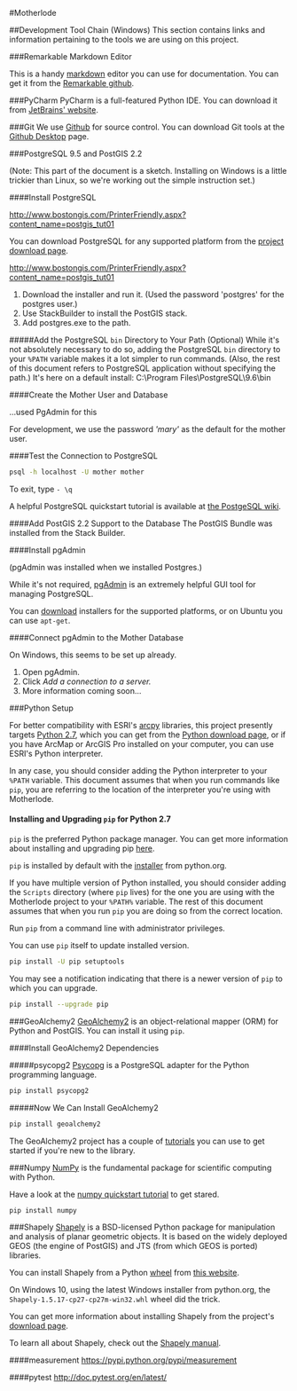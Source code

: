 #Motherlode

##Development Tool Chain (Windows)
This section contains links and information pertaining to the tools we are using on this project.

###Remarkable Markdown Editor

This is a handy [markdown](https://en.wikipedia.org/wiki/Markdown) editor you can use for documentation.  You can get it from the [Remarkable github](https://remarkableapp.github.io).

###PyCharm
PyCharm is a full-featured Python IDE.  You can download it from  [JetBrains' website](https://www.jetbrains.com/pycharm/download/#section=linux).

###Git
We use [Github](https://github.com/patdaburu/Motherlode) for source control.  You can download Git tools at the [Github Desktop](https://desktop.github.com) page.

###PostgreSQL 9.5 and PostGIS 2.2

(Note: This part of the document is a sketch.  Installing on Windows is a little trickier than Linux, so we're working out the simple instruction set.)

####Install PostgreSQL

http://www.bostongis.com/PrinterFriendly.aspx?content_name=postgis_tut01

You can download PostgreSQL for any supported platform from the [project download page](https://www.postgresql.org/download/).

http://www.bostongis.com/PrinterFriendly.aspx?content_name=postgis_tut01

1. Download the installer and run it.
(Used the password 'postgres' for the postgres user.)
2. Use StackBuilder to install the PostGIS stack.
3. Add postgres.exe to the path.

#####Add the PostgreSQL `bin` Directory to Your Path (Optional)
While it's not absolutely necessary to do so, adding the PostgreSQL `bin` directory to your `%PATH` variable makes it a lot simpler to run commands.  (Also, the rest of this document refers to PostgreSQL application without specifying the path.)
It's here on a default install: C:\Program Files\PostgreSQL\9.6\bin

####Create the Mother User and Database

...used PgAdmin for this


For development, we use the password _'mary'_ as the default for the mother user.

####Test the Connection to PostgreSQL
```sh
psql -h localhost -U mother mother
```
To exit, type `- \q`

A helpful PostgreSQL quickstart tutorial is available at [the PostgeSQL wiki](https://wiki.postgresql.org/wiki/First_steps).


####Add PostGIS 2.2 Support to the Database
The PostGIS Bundle was installed from the Stack Builder.

####Install pgAdmin

(pgAdmin was installed when we installed Postgres.)

While it's not required, [pgAdmin](https://www.pgadmin.org) is an extremely helpful GUI tool for managing PostgreSQL.

You can [download](https://www.pgadmin.org/download/) installers for the supported platforms, or on Ubuntu you can use `apt-get`.


####Connect pgAdmin to the Mother Database

On Windows, this seems to be set up already.

1. Open pgAdmin.
2. Click _Add a connection to a server._
3. More information coming soon...

###Python Setup

For better compatibility with ESRI's [arcpy](http://pro.arcgis.com/en/pro-app/arcpy/get-started/what-is-arcpy-.htm) libraries, this project presently targets [Python 2.7](https://www.python.org/ftp/python/2.7.13/python-2.7.13.msi), which you can get from the [Python download page](https://www.python.org/downloads/), or if you have ArcMap or ArcGIS Pro installed on your computer, you can use ESRI's Python interpreter.

In any case, you should consider adding the Python interpreter to your `%PATH` variable.  This document assumes that when you run commands like `pip`, you are referring to the location of the interpreter you're using with Motherlode.

#### Installing and Upgrading `pip` for Python 2.7
`pip` is the preferred Python package manager.  You can get more information about installing and upgrading pip [here](https://packaging.python.org/installing/).

`pip` is installed by default with the [installer](https://www.python.org/ftp/python/2.7.13/python-2.7.13.msi) from python.org.

If you have multiple version of Python installed, you should consider adding the `Scripts` directory (where `pip` lives) for the one you are using with the Motherlode project to your `%PATH%` variable.  The rest of this document assumes that when you run `pip` you are doing so from the correct location.

Run `pip` from a command line with administrator privileges.

You can use `pip` itself to update installed version.
```sh
pip install -U pip setuptools
```

You may see a notification indicating that there is a newer version of `pip` to which you can upgrade.
```sh
pip install --upgrade pip
```



###GeoAlchemy2
[GeoAlchemy2](http://geoalchemy-2.readthedocs.io/en/latest/) is an object-relational mapper (ORM) for Python and PostGIS.  You can install it using `pip`.

####Install GeoAlchemy2 Dependencies

#####psycopg2
[Psycopg](http://initd.org/psycopg/) is a PostgreSQL adapter for the Python programming language. 
```sh
pip install psycopg2
```

#####Now We Can Install GeoAlchemy2
```sh
pip install geoalchemy2
```
The GeoAlchemy2 project has a couple of [tutorials](http://geoalchemy-2.readthedocs.io/en/latest/#tutorials) you can use to get started if you're new to the library. 

###Numpy
[NumPy](http://www.numpy.org/) is the fundamental package for scientific computing with Python.

Have a look at the [numpy quickstart tutorial](https://docs.scipy.org/doc/numpy-dev/user/quickstart.html) to get stared.
```sh
pip install numpy
```

###Shapely
[Shapely](https://pypi.python.org/pypi/Shapely) is a BSD-licensed Python package for manipulation and analysis of planar geometric objects. It is based on the widely deployed GEOS (the engine of PostGIS) and JTS (from which GEOS is ported) libraries.

You can install Shapely from a Python [wheel](http://pythonwheels.com/) from [this website](http://www.lfd.uci.edu/~gohlke/pythonlibs/#shapely).

On Windows 10, using the latest Windows installer from python.org, the `Shapely‑1.5.17‑cp27‑cp27m‑win32.whl` wheel did the trick.

<!--
You can install shapely from a wheel package at http://www.lfd.uci.edu/~gohlke/pythonlibs/#shapely
You probably want Shapely‑1.5.17‑cp27‑cp27m‑win32.whl (<--this one worked with Python 2.7 from python.org) or Shapely‑1.5.17‑cp27‑cp27m‑win_amd64.whl
-->

You can get more information about installing Shapely from the project's [download page](https://pypi.python.org/pypi/Shapely#downloads).

To learn all about Shapely, check out the [Shapely manual](https://toblerity.org/shapely/manual.html).

####measurement
https://pypi.python.org/pypi/measurement

####pytest
http://doc.pytest.org/en/latest/
